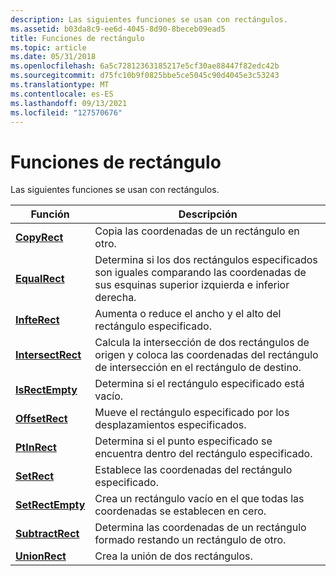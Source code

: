```yaml
---
description: Las siguientes funciones se usan con rectángulos.
ms.assetid: b03da8c9-ee6d-4045-8d90-8beceb09ead5
title: Funciones de rectángulo
ms.topic: article
ms.date: 05/31/2018
ms.openlocfilehash: 6a5c72812363185217e5cf30ae88447f82edc42b
ms.sourcegitcommit: d75fc10b9f0825bbe5ce5045c90d4045e3c53243
ms.translationtype: MT
ms.contentlocale: es-ES
ms.lasthandoff: 09/13/2021
ms.locfileid: "127570676"
---
```

# <a name="rectangle-functions"></a>Funciones de rectángulo

Las siguientes funciones se usan con rectángulos.



| Función                               | Descripción                                                                                                                                   |
|----------------------------------------|-----------------------------------------------------------------------------------------------------------------------------------------------|
| [**CopyRect**](/windows/desktop/api/Winuser/nf-winuser-copyrect)           | Copia las coordenadas de un rectángulo en otro.                                                                                           |
| [**EqualRect**](/windows/desktop/api/Winuser/nf-winuser-equalrect)         | Determina si los dos rectángulos especificados son iguales comparando las coordenadas de sus esquinas superior izquierda e inferior derecha.           |
| [**InfteRect**](/windows/desktop/api/Winuser/nf-winuser-inflaterect)     | Aumenta o reduce el ancho y el alto del rectángulo especificado.                                                                       |
| [**IntersectRect**](/windows/desktop/api/Winuser/nf-winuser-intersectrect) | Calcula la intersección de dos rectángulos de origen y coloca las coordenadas del rectángulo de intersección en el rectángulo de destino. |
| [**IsRectEmpty**](/windows/desktop/api/Winuser/nf-winuser-isrectempty)     | Determina si el rectángulo especificado está vacío.                                                                                          |
| [**OffsetRect**](/windows/desktop/api/Winuser/nf-winuser-offsetrect)       | Mueve el rectángulo especificado por los desplazamientos especificados.                                                                                       |
| [**PtInRect**](/windows/desktop/api/Winuser/nf-winuser-ptinrect)           | Determina si el punto especificado se encuentra dentro del rectángulo especificado.                                                                   |
| [**SetRect**](/windows/desktop/api/Winuser/nf-winuser-setrect)             | Establece las coordenadas del rectángulo especificado.                                                                                              |
| [**SetRectEmpty**](/windows/desktop/api/Winuser/nf-winuser-setrectempty)   | Crea un rectángulo vacío en el que todas las coordenadas se establecen en cero.                                                                          |
| [**SubtractRect**](/windows/desktop/api/Winuser/nf-winuser-subtractrect)   | Determina las coordenadas de un rectángulo formado restando un rectángulo de otro.                                                   |
| [**UnionRect**](/windows/desktop/api/Winuser/nf-winuser-unionrect)         | Crea la unión de dos rectángulos.                                                                                                          |



 

 

 




